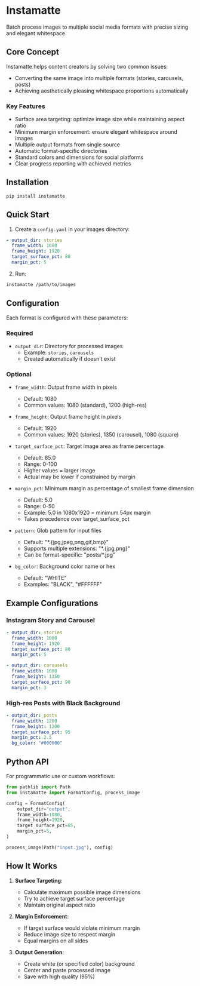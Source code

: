 # Instamatte

Batch process images to multiple social media formats with precise sizing and elegant whitespace.

## Core Concept

Instamatte helps content creators by solving two common issues:
- Converting the same image into multiple formats (stories, carousels, posts)
- Achieving aesthetically pleasing whitespace proportions automatically

### Key Features

- Surface area targeting: optimize image size while maintaining aspect ratio
- Minimum margin enforcement: ensure elegant whitespace around images
- Multiple output formats from single source
- Automatic format-specific directories
- Standard colors and dimensions for social platforms
- Clear progress reporting with achieved metrics

## Installation

```bash
pip install instamatte
```

## Quick Start

1. Create a `config.yaml` in your images directory:
```yaml
- output_dir: stories
  frame_width: 1080
  frame_height: 1920
  target_surface_pct: 80
  margin_pct: 5
```

2. Run:
```bash
instamatte /path/to/images
```

## Configuration

Each format is configured with these parameters:

### Required

- `output_dir`: Directory for processed images
  - Example: `stories`, `carousels`
  - Created automatically if doesn't exist

### Optional

- `frame_width`: Output frame width in pixels
  - Default: 1080
  - Common values: 1080 (standard), 1200 (high-res)

- `frame_height`: Output frame height in pixels
  - Default: 1920
  - Common values: 1920 (stories), 1350 (carousel), 1080 (square)

- `target_surface_pct`: Target image area as frame percentage
  - Default: 85.0
  - Range: 0-100
  - Higher values = larger image
  - Actual may be lower if constrained by margin

- `margin_pct`: Minimum margin as percentage of smallest frame dimension
  - Default: 5.0
  - Range: 0-50
  - Example: 5.0 in 1080x1920 = minimum 54px margin
  - Takes precedence over target_surface_pct

- `pattern`: Glob pattern for input files
  - Default: "*.{jpg,jpeg,png,gif,bmp}"
  - Supports multiple extensions: "*.{jpg,png}"
  - Can be format-specific: "posts/*.jpg"

- `bg_color`: Background color name or hex
  - Default: "WHITE"
  - Examples: "BLACK", "#FFFFFF"

## Example Configurations

### Instagram Story and Carousel
```yaml
- output_dir: stories
  frame_width: 1080
  frame_height: 1920
  target_surface_pct: 80
  margin_pct: 5

- output_dir: carousels
  frame_width: 1080
  frame_height: 1350
  target_surface_pct: 90
  margin_pct: 3
```

### High-res Posts with Black Background
```yaml
- output_dir: posts
  frame_width: 1200
  frame_height: 1200
  target_surface_pct: 95
  margin_pct: 2.5
  bg_color: "#000000"
```

## Python API

For programmatic use or custom workflows:

```python
from pathlib import Path
from instamatte import FormatConfig, process_image

config = FormatConfig(
    output_dir="output",
    frame_width=1080,
    frame_height=1920,
    target_surface_pct=85,
    margin_pct=5,
)

process_image(Path("input.jpg"), config)
```

## How It Works

1. **Surface Targeting**:
   - Calculate maximum possible image dimensions
   - Try to achieve target surface percentage
   - Maintain original aspect ratio

2. **Margin Enforcement**:
   - If target surface would violate minimum margin
   - Reduce image size to respect margin
   - Equal margins on all sides

3. **Output Generation**:
   - Create white (or specified color) background
   - Center and paste processed image
   - Save with high quality (95%)
